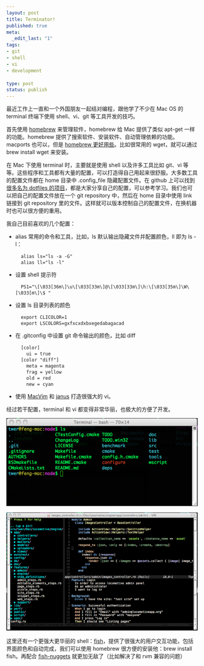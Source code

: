 ```yaml
---
layout: post
title: Terminator!
published: true
meta:
  _edit_last: "1"
tags:
- git
- shell
- vi
- development

type: post
status: publish
---
```

最近工作上一直和一个外国朋友一起结对编程，跟他学了不少在 Mac OS 的 terminal 终端下使用 shell、vi、git 等工具开发的技巧。

首先使用 [homebrew](https://github.com/mxcl/homebrew "homebrew") 来管理软件，homebrew 给 Mac 提供了类似 apt-get 一样的功能。homebrew 提供了搜索软件、安装软件、自动管理依赖的功能。macports 也可以，但是 [homebrew 更好用些](http://tedwise.com/2010/08/28/homebrew-vs-macports/ "homebrew vs macports")。比如很常用的 wget，就可以通过 brew install wget 来安装。

在 Mac 下使用 terminal 时，主要就是使用 shell 以及许多工具比如 git、vi 等等。这些程序和工具都有大量的配置，可以打造得自己用起来很舒服。大多数工具的配置文件都在 home 目录中 .config_file 隐藏配置文件。在 github 上可以找到[很多名为 dotfiles 的项目](https://github.com/search?langOverride=&amp;q=dotfiles&amp;repo=&amp;start_value=1&amp;type=Repositories)，都是大家分享自己的配置，可以参考学习。我们也可以把自己的配置文件放在一个 git repository 中，然后在 home 目录中使用 link 链接到 git repository 里的文件。这样就可以版本控制自己的配置文件，在换机器时也可以很方便的重用。

我自己目前喜欢的几个配置：

- alias 常用的命令和工具，比如，ls 默认输出隐藏文件并配置颜色，ll 即为 ls -l：

        alias ls="ls -a -G"  
        alias ll="ls -l"

- 设置 shell 提示符

        PS1="\[\033[36m\]\u\[\033[33m\]@\[\033[33m\]\h:\[\033[35m\]\W\[\033[m\]\$ "

- 设置 ls 目录列表的颜色

        export CLICOLOR=1  
        export LSCOLORS=gxfxcxdxbxegedabagacad

- 在 .gitconfig 中设置 git 命令输出的颜色，比如 diff

        [color]  
          ui = true  
        [color "diff"]  
          meta = magenta  
          frag = yellow  
          old = red  
          new = cyan

- 使用 [MacVim](http://code.google.com/p/macvim/ "MacVim") 和 [janus](https://github.com/carlhuda/janus "janus") 打造很强大的 vi。

经过若干配置，terminal 和 vi 都变得非常华丽，也极大的方便了开发。

![Terminal](/images/2011/terminal.png)

![MacVim](/images/2011/MacVim.png)

这里还有一个更强大更华丽的 shell：[fish](http://fishshell.com/ "fish shell")，提供了很强大的用户交互功能，包括界面颜色和自动完成，我们可以使用 homebrew 很方便的安装他：brew install fish。再配合 [fish-nuggets](https://github.com/eventualbuddha/fish-nuggets "fish-nuggets") 就更加无敌了（比如解决了和 rvm 兼容的问题）
